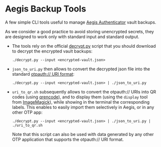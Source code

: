 # Aegis Backup Tools

A few simple CLI tools useful to manage [Aegis Authenticator](https://github.com/beemdevelopment/Aegis) vault backups.

As we consider a good practice to avoid storing unencrypted secrets, they are designed
to work only with standard input and standard output.

  * The tools rely on the official [decrypt.py](https://github.com/beemdevelopment/Aegis/blob/master/docs/decrypt.py)
    script that you should download to decrypt the encrypted vault backups:
    ```
    ./decrypt.py --input <encrypted-vault.json>
    ``` 
  * `json_to_uri.py` then allows to convert the decrypted json file into the standard
    [otpauth:// URI format](https://github.com/google/google-authenticator/wiki/Key-Uri-Format):
    ```
    ./decrypt.py --input <encrypted-vault.json> | ./json_to_uri.py
    ```
  * `uri_to_qr.sh` subsequently allows to
    convert the otpauth:// URIs into QR codes (using [qrencode](https://fukuchi.org/works/qrencode/)),
    and to display them (using the `display` tool from [ImageMagick](https://imagemagick.org)),
    while showing in the terminal the corresponding labels.
    This enables to easily import them selectively in Aegis, or in any other OTP app:
    ```
    ./decrypt.py --input <encrypted-vault.json> | ./json_to_uri.py | ./uri_to_qr.sh
    ```
    Note that this script can also be used with data generated by any other OTP application
    that supports the otpauth:// URI format.
